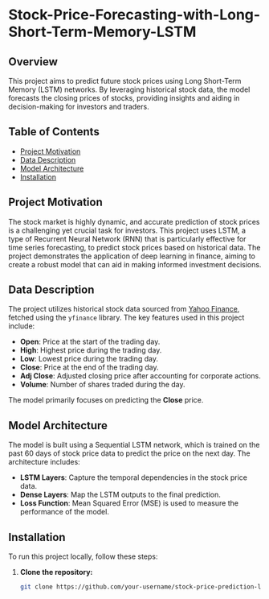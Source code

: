 # Stock-Price-Forecasting-with-Long-Short-Term-Memory-LSTM
## Overview

This project aims to predict future stock prices using Long Short-Term Memory (LSTM) networks. By leveraging historical stock data, the model forecasts the closing prices of stocks, providing insights and aiding in decision-making for investors and traders.

## Table of Contents
- [Project Motivation](#project-motivation)
- [Data Description](#data-description)
- [Model Architecture](#model-architecture)
- [Installation](#installation)


## Project Motivation

The stock market is highly dynamic, and accurate prediction of stock prices is a challenging yet crucial task for investors. This project uses LSTM, a type of Recurrent Neural Network (RNN) that is particularly effective for time series forecasting, to predict stock prices based on historical data. The project demonstrates the application of deep learning in finance, aiming to create a robust model that can aid in making informed investment decisions.

## Data Description

The project utilizes historical stock data sourced from [Yahoo Finance](https://finance.yahoo.com/), fetched using the `yfinance` library. The key features used in this project include:

- **Open**: Price at the start of the trading day.
- **High**: Highest price during the trading day.
- **Low**: Lowest price during the trading day.
- **Close**: Price at the end of the trading day.
- **Adj Close**: Adjusted closing price after accounting for corporate actions.
- **Volume**: Number of shares traded during the day.

The model primarily focuses on predicting the **Close** price.

## Model Architecture

The model is built using a Sequential LSTM network, which is trained on the past 60 days of stock price data to predict the price on the next day. The architecture includes:

- **LSTM Layers**: Capture the temporal dependencies in the stock price data.
- **Dense Layers**: Map the LSTM outputs to the final prediction.
- **Loss Function**: Mean Squared Error (MSE) is used to measure the performance of the model.

## Installation

To run this project locally, follow these steps:

1. **Clone the repository:**
   ```bash
   git clone https://github.com/your-username/stock-price-prediction-lstm.git